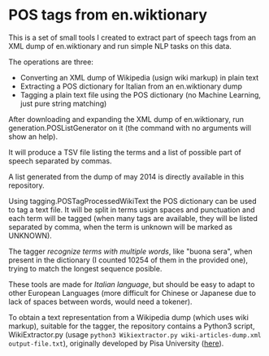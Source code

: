 POS tags from en.wiktionary
===========================

This is a set of small tools I created to extract part of speech tags from an XML dump of en.wiktionary and run simple NLP tasks on this data.

The operations are three:

* Converting an XML dump of Wikipedia (usign wiki markup) in plain text
* Extracting a POS dictionary for Italian from an en.wiktionary dump
* Tagging a plain text file using the POS dictionary (no Machine Learning, just pure string matching)

After downloading and expanding the XML dump of en.wiktionary, run generation.POSListGenerator on it (the command with no arguments will show an help).

It will produce a TSV file listing the terms and a list of possible part of speech separated by commas.

A list generated from the dump of may 2014 is directly available in this repository.


Using tagging.POSTagProcessedWikiText the POS dictionary can be used to tag a text file. It will be split in terms usign spaces and punctuation and each term will be tagged (when many tags are available, they will be listed separated by comma, when the term is unknown will be marked as UNKNOWN).

The tagger *recognize terms with multiple words*, like "buona sera", when present in the dictionary (I counted 10254 of them in the provided one), trying to match the longest sequence posible.

These tools are made for *Italian language*, but should be easy to adapt to other European Languages (more difficult for Chinese or Japanese due to lack of spaces between words, would need a tokener).

To obtain a text representation from a Wikipedia dump (which uses wiki markup), suitable for the tagger, the repository contains a Python3 script, WikiExtractor.py (usage `python3 Wikiextractor.py wiki-articles-dump.xml output-file.txt`), originally developed by Pisa University ([here](http://medialab.di.unipi.it/wiki/Wikipedia_Extractor)).
